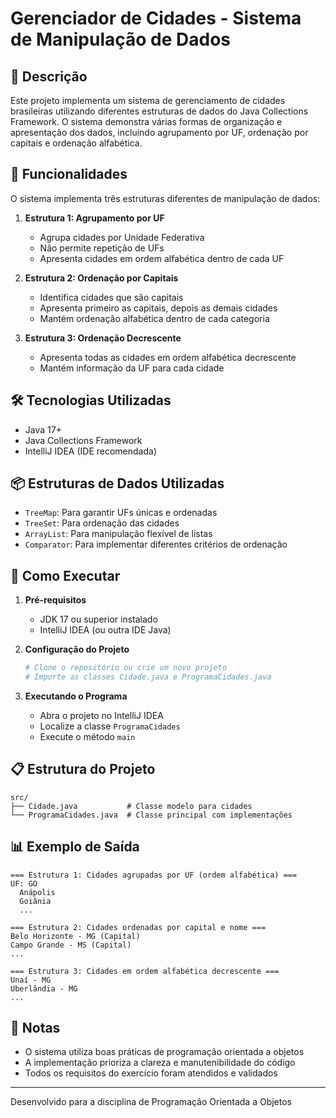 # Gerenciador de Cidades - Sistema de Manipulação de Dados

## 📝 Descrição
Este projeto implementa um sistema de gerenciamento de cidades brasileiras utilizando diferentes estruturas de dados do Java Collections Framework. O sistema demonstra várias formas de organização e apresentação dos dados, incluindo agrupamento por UF, ordenação por capitais e ordenação alfabética.

## 🎯 Funcionalidades

O sistema implementa três estruturas diferentes de manipulação de dados:

1. **Estrutura 1: Agrupamento por UF**
   - Agrupa cidades por Unidade Federativa
   - Não permite repetição de UFs
   - Apresenta cidades em ordem alfabética dentro de cada UF

2. **Estrutura 2: Ordenação por Capitais**
   - Identifica cidades que são capitais
   - Apresenta primeiro as capitais, depois as demais cidades
   - Mantém ordenação alfabética dentro de cada categoria

3. **Estrutura 3: Ordenação Decrescente**
   - Apresenta todas as cidades em ordem alfabética decrescente
   - Mantém informação da UF para cada cidade

## 🛠️ Tecnologias Utilizadas

- Java 17+
- Java Collections Framework
- IntelliJ IDEA (IDE recomendada)

## 📦 Estruturas de Dados Utilizadas

- `TreeMap`: Para garantir UFs únicas e ordenadas
- `TreeSet`: Para ordenação das cidades
- `ArrayList`: Para manipulação flexível de listas
- `Comparator`: Para implementar diferentes critérios de ordenação

## 🚀 Como Executar

1. **Pré-requisitos**
   - JDK 17 ou superior instalado
   - IntelliJ IDEA (ou outra IDE Java)

2. **Configuração do Projeto**
   ```bash
   # Clone o repositório ou crie um novo projeto
   # Importe as classes Cidade.java e ProgramaCidades.java
   ```

3. **Executando o Programa**
   - Abra o projeto no IntelliJ IDEA
   - Localize a classe `ProgramaCidades`
   - Execute o método `main`

## 📋 Estrutura do Projeto

```
src/
├── Cidade.java           # Classe modelo para cidades
└── ProgramaCidades.java  # Classe principal com implementações
```

## 📊 Exemplo de Saída

```
=== Estrutura 1: Cidades agrupadas por UF (ordem alfabética) ===
UF: GO
  Anápolis
  Goiânia
  ...

=== Estrutura 2: Cidades ordenadas por capital e nome ===
Belo Horizonte - MG (Capital)
Campo Grande - MS (Capital)
...

=== Estrutura 3: Cidades em ordem alfabética decrescente ===
Unaí - MG
Uberlândia - MG
...
```

## 📝 Notas

- O sistema utiliza boas práticas de programação orientada a objetos
- A implementação prioriza a clareza e manutenibilidade do código
- Todos os requisitos do exercício foram atendidos e validados

---
Desenvolvido para a disciplina de Programação Orientada a Objetos
